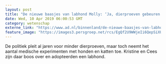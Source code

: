 ```yaml
---
layout: post
title: "De nieuwe baasjes van labhond Molly: ‘Ja, dierproeven gebeuren nog steeds in Nederland’"
date: Wed, 10 Apr 2019 06:00:53 GMT
category: wetenschap
externe_link: "https://www.ad.nl/binnenland/de-nieuwe-baasjes-van-labhond-molly-ja-dierproeven-gebeuren-nog-steeds-in-nederland~ada57ccc/"
feature_image: "https://images3.persgroep.net/rcs/EgQf2U9WWjeIi6QepSiXUUQvIkA/diocontent/145173698/_fitwidth/400/?appId=21791a8992982cd8da851550a453bd7f&quality=0.7"
---
```


De politiek pleit al jaren voor minder dierproeven, maar toch neemt het aantal medische experimenten met honden en katten toe. Kristine en Cees zijn daar boos over en adopteerden een labhond.
